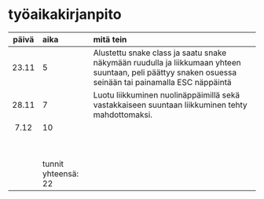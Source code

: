 # työaikakirjanpito

| päivä | aika | mitä tein  |
| :----:|:-----| :-----|
| 23.11 |  5   | Alustettu snake class ja saatu snake näkymään ruudulla ja liikkumaan yhteen suuntaan, peli päättyy snaken osuessa seinään tai painamalla ESC näppäintä |
| 28.11 |  7   | Luotu liikkuminen nuolinäppäimillä sekä vastakkaiseen suuntaan liikkuminen tehty mahdottomaksi.                                                            |
| 7.12  |  10  |  |
|       |      |  |
|       |      |  |
|       |      |  |
|       |      |  |
|       |      |  |
|       |      |  |
|       |      |  |
|       |      |  |
|       | tunnit yhteensä: 22    |  |

